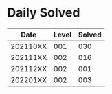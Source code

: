# Daily Solved

|Date    |Level |Solved|
|--------|------|------|
|202110XX|   001|   030|
|202111XX|   002|   016|
|202112XX|   002|   001|
|202201XX|   002|   003|
